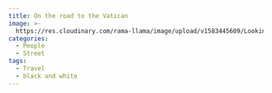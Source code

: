 ```yaml
---
title: On the road to the Vatican
image: >-
  https://res.cloudinary.com/rama-llama/image/upload/v1583445609/Looking_for_Help_lnmuv6.jpg
categories:
  - People
  - Street
tags:
  - Travel
  - black and white
---
```

